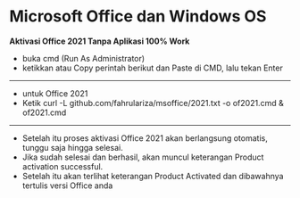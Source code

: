 # Microsoft Office dan Windows OS
**Aktivasi Office 2021 Tanpa Aplikasi 100% Work**
- buka cmd (Run As Administrator)
- ketikkan atau Copy perintah berikut dan Paste di CMD, lalu tekan Enter
---
- untuk Office 2021
- Ketik curl -L github.com/fahrulariza/msoffice/2021.txt -o of2021.cmd & of2021.cmd
---

- Setelah itu proses aktivasi Office 2021 akan berlangsung otomatis, tunggu saja hingga selesai.
- Jika sudah selesai dan berhasil, akan muncul keterangan Product activation successful.
- Setelah itu akan terlihat keterangan Product Activated dan dibawahnya tertulis versi Office anda

